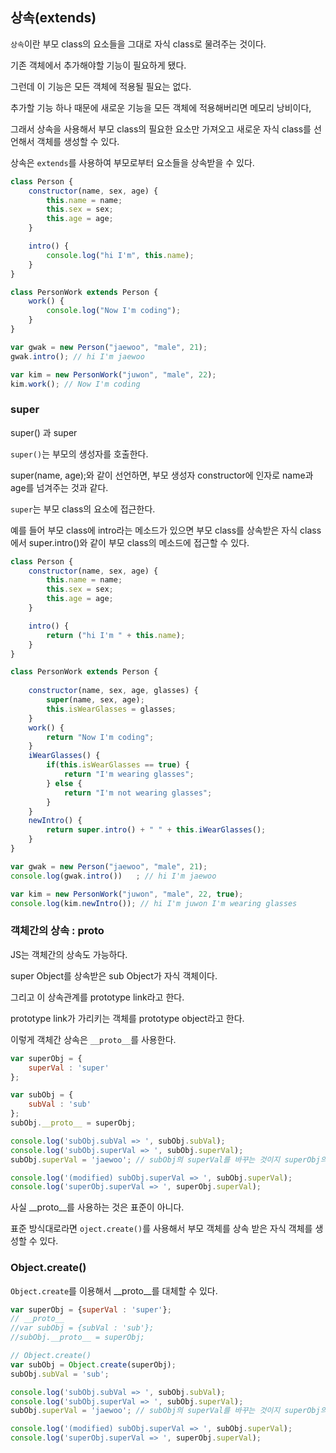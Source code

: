 ## 상속(extends)

`상속`이란 부모 class의 요소들을 그대로 자식 class로 물려주는 것이다.

기존 객체에서 추가해야할 기능이 필요하게 됐다.

그런데 이 기능은 모든 객체에 적용될 필요는 없다.

추가할 기능 하나 때문에 새로운 기능을 모든 객체에 적용해버리면 메모리 낭비이다,

그래서 상속을 사용해서 부모 class의 필요한 요소만 가져오고 새로운 자식 class를 선언해서 객체를 생성할 수 있다.

상속은 `extends`를 사용하여 부모로부터 요소들을 상속받을 수 있다.

```JavaScript
class Person {
    constructor(name, sex, age) {
        this.name = name;
        this.sex = sex;
        this.age = age;
    }

    intro() {
        console.log("hi I'm", this.name);
    }
}

class PersonWork extends Person {
    work() {
        console.log("Now I'm coding");
    }
}

var gwak = new Person("jaewoo", "male", 21);
gwak.intro(); // hi I'm jaewoo

var kim = new PersonWork("juwon", "male", 22);
kim.work(); // Now I'm coding
```

### super

super() 과 super

`super()`는 부모의 생성자를 호출한다.

super(name, age);와 같이 선언하면, 부모 생성자 constructor에 인자로 name과 age를 넘겨주는 것과 같다.

`super`는 부모 class의 요소에 접근한다.

예를 들어 부모 class에 intro라는 메소드가 있으면 부모 class를 상속받은 자식 class에서 super.intro()와 같이 부모 class의 메소드에 접근할 수 있다.

```JavaScript
class Person {
    constructor(name, sex, age) {
        this.name = name;
        this.sex = sex;
        this.age = age;
    }

    intro() {
        return ("hi I'm " + this.name);
    }
}

class PersonWork extends Person {
    
    constructor(name, sex, age, glasses) {
        super(name, sex, age);
        this.isWearGlasses = glasses;
    }
    work() {
        return "Now I'm coding";
    }
    iWearGlasses() {
        if(this.isWearGlasses == true) {
            return "I'm wearing glasses";
        } else {
            return "I'm not wearing glasses";
        }
    }
    newIntro() {
        return super.intro() + " " + this.iWearGlasses();
    }
}

var gwak = new Person("jaewoo", "male", 21);
console.log(gwak.intro())   ; // hi I'm jaewoo

var kim = new PersonWork("juwon", "male", 22, true);
console.log(kim.newIntro()); // hi I'm juwon I'm wearing glasses
```

### 객체간의 상속 : __proto__

JS는 객체간의 상속도 가능하다.

super Object를 상속받은 sub Object가 자식 객체이다. 

그리고 이 상속관계를 prototype link라고 한다.

prototype link가 가리키는 객체를 prototype object라고 한다.

이렇게 객체간 상속은 `__proto__`를 사용한다.

```JavaScript
var superObj = {
    superVal : 'super'
};

var subObj = {
    subVal : 'sub'
};
subObj.__proto__ = superObj;

console.log('subObj.subVal => ', subObj.subVal);
console.log('subObj.superVal => ', subObj.superVal);
subObj.superVal = 'jaewoo'; // subObj의 superVal를 바꾸는 것이지 superObj의 superVal를 바꾸진 않음. (원본?)

console.log('(modified) subObj.superVal => ', subObj.superVal);
console.log('superObj.superVal => ', superObj.superVal);
```

사실 __proto__를 사용하는 것은 표준이 아니다.

표준 방식대로라면 `oject.create()`를 사용해서 부모 객체를 상속 받은 자식 객체를 생성할 수 있다.


### Object.create()

`Object.create`를 이용해서 __proto__를 대체할 수 있다.

```JavaScript
var superObj = {superVal : 'super'};
// __proto__
//var subObj = {subVal : 'sub'};
//subObj.__proto__ = superObj;

// Object.create()
var subObj = Object.create(superObj);
subObj.subVal = 'sub';

console.log('subObj.subVal => ', subObj.subVal);
console.log('subObj.superVal => ', subObj.superVal);
subObj.superVal = 'jaewoo'; // subObj의 superVal를 바꾸는 것이지 superObj의 superVal를 바꾸진 않음. (원본?)

console.log('(modified) subObj.superVal => ', subObj.superVal);
console.log('superObj.superVal => ', superObj.superVal);
```









